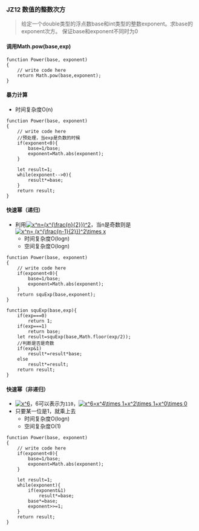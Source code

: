 ### JZ12 数值的整数次方
> 给定一个double类型的浮点数base和int类型的整数exponent。求base的exponent次方。
>保证base和exponent不同时为0

#### 调用Math.pow(base,exp)

```
function Power(base, exponent)
{
    // write code here
    return Math.pow(base,exponent);
}
```

#### 暴力计算
- 时间复杂度O(n)

```
function Power(base, exponent)
{
    // write code here
    //预处理，当exp是负数的时候
    if(exponent<0){
        base=1/base;
        exponent=Math.abs(exponent);
    }
    
    let result=1;
    while(exponent-->0){
        result*=base;
    }
    return result;
}

```

#### 快速幂（递归）
- 利用<a href="https://www.codecogs.com/eqnedit.php?latex=x^n=(x^{\frac{n}{2}})^2" target="_blank"><img src="https://latex.codecogs.com/gif.latex?x^n=(x^{\frac{n}{2}})^2" title="x^n=(x^{\frac{n}{2}})^2" /></a>，当n是奇数则是<a href="https://www.codecogs.com/eqnedit.php?latex=x^n=&space;(x^{\frac{n-1}{2}})^2\times&space;x" target="_blank"><img src="https://latex.codecogs.com/gif.latex?x^n=&space;(x^{\frac{n-1}{2}})^2\times&space;x" title="x^n= (x^{\frac{n-1}{2}})^2\times x" /></a>
	- 时间复杂度O(logn)
	- 空间复杂度O(logn)

```
function Power(base, exponent)
{
    // write code here
    if(exponent<0){
        base=1/base;
        exponent=Math.abs(exponent);
    }
    return squExp(base,exponent);
}

function squExp(base,exp){
    if(exp===0)
        return 1;
    if(exp===1)
        return base;
    let result=squExp(base,Math.floor(exp/2));
    //判断是否是奇数
    if(exp&1)
        result*=result*base;
    else
        result*=result;
    return result;
}
```

#### 快速幂（非递归）
- <a href="https://www.codecogs.com/eqnedit.php?latex=x^6" target="_blank"><img src="https://latex.codecogs.com/gif.latex?x^6" title="x^6" /></a>，6可以表示为`110`，<a href="https://www.codecogs.com/eqnedit.php?latex=x^6=x^4\times&space;1&plus;x^2\times&space;1&plus;x^0\times&space;0" target="_blank"><img src="https://latex.codecogs.com/gif.latex?x^6=x^4\times&space;1&plus;x^2\times&space;1&plus;x^0\times&space;0" title="x^6=x^4\times 1+x^2\times 1+x^0\times 0" /></a>
- 只要某一位是1，就乘上去
	- 时间复杂度O(logn)
	- 空间复杂度O(1)

```
function Power(base, exponent)
{
    // write code here
    if(exponent<0){
        base=1/base;
        exponent=Math.abs(exponent);
    }
    
    let result=1;
    while(exponent){
        if(exponent&1)
            result*=base;
        base*=base;
        exponent>>=1;
    }
    return result;
}
```
